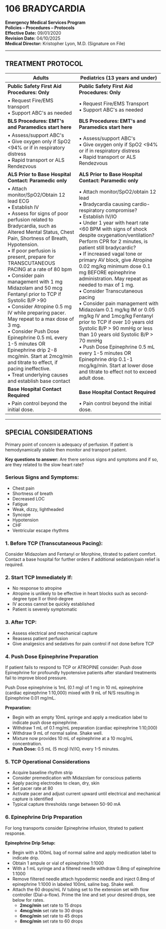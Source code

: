 # 106 BRADYCARDIA

**Emergency Medical Services Program**  
**Policies – Procedures – Protocols**  
**Effective Date:** 09/01/2020  
**Revision Date:** 04/10/2025  
**Medical Director:** Kristopher Lyon, M.D. (Signature on File)

---

## TREATMENT PROTOCOL

| **Adults** | **Pediatrics (13 years and under)** |
|------------|-------------------------------------|
| **Public Safety First Aid Procedures: Only** | **Public Safety First Aid Procedures: Only** |
| • Request Fire/EMS transport<br>• Support ABC's as needed | • Request Fire/EMS Transport<br>• Support ABC's as needed |
| **BLS Procedures: EMT's and Paramedics start here** | **BLS Procedures: EMT's and Paramedics start here** |
| • Assess/support ABC's<br>• Give oxygen only if SpO2 <94% or if in respiratory distress<br>• Rapid transport or ALS Rendezvous | • Assess/support ABC's<br>• Give oxygen only if SpO2 <94% or if in respiratory distress<br>• Rapid transport or ALS Rendezvous |
| **ALS Prior to Base Hospital Contact: Paramedic only** | **ALS Prior to Base Hospital Contact: Paramedic only** |
| • Attach monitor/SpO2/Obtain 12 lead ECG<br>• Establish IV<br>• Assess for signs of poor perfusion related to Bradycardia, such as Altered Mental Status, Chest Pain, Shortness of Breath, Hypotension.<br>• If poor perfusion is present, prepare for TRANSCUTANEOUS PACING at a rate of 80 bpm<br>• Consider pain management with 1 mg Midazolam and 50 mcg Fentanyl prior to TCP if Systolic B/P >90<br>• Consider Atropine 0.5 mg IV while preparing pacer. May repeat to a max dose of 3 mg.<br>• Consider Push Dose Epinephrine 0.5 mL every 1-5 minutes OR Epinephrine drip 2-8 mcg/min. Start at 2mcg/min and titrate to effect, if pacing ineffective.<br>• Treat underlying causes and establish base contact | • Attach monitor/SpO2/obtain 12 lead<br>• Bradycardia causing cardio-respiratory compromise?<br>• Establish IV/IO<br>• Under 1 year with heart rate <60 BPM with signs of shock despite oxygenation/ventilation? Perform CPR for 2 minutes, is patient still bradycardic?<br>• If increased vagal tone or primary AV block, give Atropine 0.02 mg/kg minimum dose 0.1 mg BEFORE epinephrine administration. May repeat as needed to max of 1 mg.<br>• Consider Transcutaneous pacing<br>• Consider pain management with Midazolam 0.1 mg/kg IM or 0.05 mg/kg IV and 1mcg/kg Fentanyl prior to TCP if over 10 years old Systolic B/P > 90 mmHg or less than 10 years old Systolic B/P > 70 mmHg<br>• Push Dose Epinephrine 0.5 mL every 1-5 minutes OR Epinephrine drip 0.1-1 mcg/kg/min. Start at lower dose and titrate to effect not to exceed adult dose. |
| **Base Hospital Contact Required** | **Base Hospital Contact Required** |
| • Pain control beyond the initial dose. | • Pain control beyond the initial dose. |

---

## SPECIAL CONSIDERATIONS

Primary point of concern is adequacy of perfusion. If patient is hemodynamically stable then monitor and transport patient.

**Key questions to answer:** Are there serious signs and symptoms and if so, are they related to the slow heart rate?

### Serious Signs and Symptoms:

- Chest pain
- Shortness of breath
- Decreased LOC
- Fatigue
- Weak, dizzy, lightheaded
- Syncope
- Hypotension
- CHF
- Ventricular escape rhythms

### 1. Before TCP (Transcutaneous Pacing):

Consider Midazolam and Fentanyl or Morphine, titrated to patient comfort. Contact a base hospital for further orders if additional sedation/pain relief is required.

### 2. Start TCP Immediately If:

- No response to atropine
- Atropine is unlikely to be effective in heart blocks such as second-degree type II or third-degree
- IV access cannot be quickly established
- Patient is severely symptomatic

### 3. After TCP:

- Assess electrical and mechanical capture
- Reassess patient perfusion
- Give analgesics and sedatives for pain control if not done before TCP

### 4. Push Dose Epinephrine Preparation

If patient fails to respond to TCP or ATROPINE consider: Push dose Epinephrine for profoundly hypotensive patients after standard treatments fail to improve blood pressure.

Push Dose epinephrine is 1mL (0.1 mg) of 1 mg in 10 mL epinephrine (cardiac epinephrine 1:10,000) mixed with 9 mL of N/S resulting in Epinephrine 0.01 mg/mL.

**Preparation:**
- Begin with an empty 10mL syringe and apply a medication label to indicate push dose epinephrine.
- Withdraw 1 mL of 0.1 mg/mL preparation (cardiac epinephrine 1:10,000)
- Withdraw 9 mL of normal saline. Shake well.
- Mixture now provides 10 mL of epinephrine at a 10 mcg/mL concentration.
- **Push Dose:** 0.5 mL (5 mcg) IV/IO, every 1-5 minutes.

### 5. TCP Operational Considerations

- Acquire baseline rhythm strip
- Consider premedication with Midazolam for conscious patients
- Apply pacing electrodes to clean, dry, skin
- Set pacer rate at 80
- Activate pacer and adjust current upward until electrical and mechanical capture is identified
- Typical capture thresholds range between 50-90 mA

### 6. Epinephrine Drip Preparation

For long transports consider Epinephrine infusion, titrated to patient response.

**Epinephrine Drip Setup:**
- Begin with a 100mL bag of normal saline and apply medication label to indicate drip.
- Obtain 1 ampule or vial of epinephrine 1:1000
- With a 1 mL syringe and a filtered needle withdraw 0.8mg of epinephrine 1:1000
- Remove filtered needle attach hypodermic needle and inject 0.8mg of epinephrine 1:1000 in labeled 100mL saline bag. Shake well.
- Attach the 60 drops/mL IV tubing set to the extension set with flow controller (Dial-a-flow). Prime the line and set your desired drops, see below for rates.
  - **2mcg/min** set rate to 15 drops
  - **4mcg/min** set rate to 30 drops
  - **6mcg/min** set rate to 45 drops
  - **8mcg/min** set rate to 60 drops


